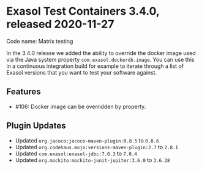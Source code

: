 # Exasol Test Containers 3.4.0, released 2020-11-27

Code name: Matrix testing

In the 3.4.0 release we added the ability to override the docker image used via the Java system property `com.exasol.dockerdb.image`. You can use this in a continuous integration build for example to iterate through a list of Exasol versions that you want to test your software against.
 
## Features
 
* #106: Docker image can be overridden by property.

## Plugin Updates

* Updated `org.jacoco:jacoco-maven-plugin:0.8.5` to `0.8.6`
* Updated `org.codehaus.mojo:versions-maven-plugin:2.7` to `2.8.1`
* Updated `com.exasol:exasol-jdbc:7.0.3` to `7.0.4`
* Updated `org.mockito:mockito-junit-jupiter:3.6.0` to `3.6.28`
